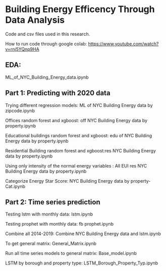 # Building Energy Efficency Through Data Analysis

Code and csv files used in this research.

How to run code through google colab: https://www.youtube.com/watch?v=rnj5YQnp9HA


## EDA:
ML_of_NYC_Building_Energy_data.ipynb


## Part 1: Predicting with 2020 data
Trying different regression models: ML of NYC Building Energy data by zipcode.ipynb

Offices random forest and xgboost: off NYC Building Energy data by property.ipynb

Educational buildings random forest and xgboost: edu of NYC Building Energy data by property.ipynb

Residential Building random forest and xgboost:res NYC Building Energy data by property.ipynb

Using only intensity of the normal energy variables : All EUI res NYC Building Energy data by property.ipynb

Categorize Energy Star Score: ​​NYC Building Energy data by property-Cat.ipynb

## Part 2: Time series prediction 
Testing lstm with monthly data: lstm.ipynb

Testing prophet with monthly data: fb prophet.ipynb

Combine all 2014-2019: Combine NYC Building Energy data and lstm.ipynb

To get general matrix: General_Matrix.ipynb

Run all time series models to general matrix: Base_model.ipynb

LSTM by borough and property type: LSTM_Borough_Property_Typ.ipynb
